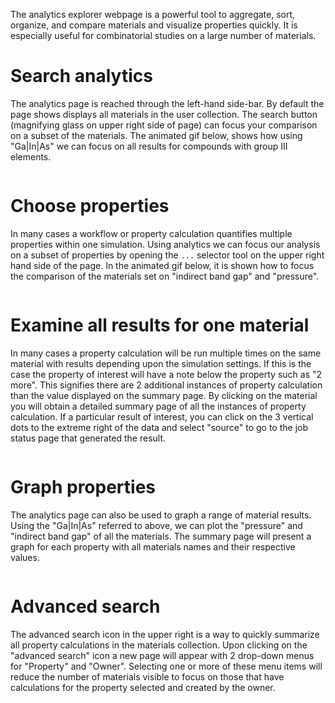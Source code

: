 <!-- by MH -->

The analytics explorer webpage is a powerful tool to aggregate, sort, organize, and compare materials and visualize properties quickly. It is especially useful for combinatorial studies on a large number of materials.

# Search analytics

The analytics page is reached through the left-hand side-bar. By default the page shows displays all materials in the user collection.  The search button (magnifying glass on upper right side of page) can focus your comparison on a subset of the materials.  The animated gif below, shows how using "Ga|In|As" we can focus on all results for compounds with group III elements.

<img data-gifffer="/images/SearchAnalytics.gif" />

# Choose properties

In many cases a workflow or property calculation quantifies multiple properties within one simulation.  Using analytics we can focus our analysis on a subset of properties by opening the `...` selector tool on the upper right hand side of the page.  In the animated gif below, it is shown how to focus the comparison of the materials set on "indirect band gap" and "pressure".

<img data-gifffer="/images/ChooseProperties.gif" />

# Examine all results for one material

In many cases a property calculation will be run multiple times on the same material with results depending upon the simulation settings.  If this is the case the property of interest will have a note below the property such as "2 more".  This signifies there are 2 additional instances of property calculation than the value displayed on the summary page.  By clicking on the material you will obtain a detailed summary page of all the instances of property calculation. If a particular result of interest, you can click on the 3 vertical dots to the extreme right of the data and select "source" to go to the job status page that generated the result.

<img data-gifffer="/images/AllMaterialResults.gif" />

# Graph properties

The analytics page can also be used to graph a range of material results.  Using the "Ga|In|As" referred to above, we can plot the "pressure" and "indirect band gap" of all the materials. The summary page will present a graph for each property with all materials names and their respective values.

<img data-gifffer="/images/GraphProperties.gif" />

# Advanced search

The advanced search icon in the upper right is a way to quickly summarize all property calculations in the materials collection.  Upon clicking on the "advanced search" icon a new page will appear with 2 drop-down menus for "Property" and "Owner".  Selecting one or more of these menu items will reduce the number of materials visible to focus on those that have calculations for the property selected and created by the owner.

<img data-gifffer="/images/AdvancedSearch.gif" />